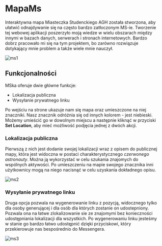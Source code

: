 # MapaMs
Interaktywna mapa Miasteczka Studenckiego AGH została stworzona, aby ułatwić odnajdywanie się na często bardzo zatłoczonym MS-ie. 
Tworzenie tej webowej aplikacji poszerzyło moją wiedze w wielu obszarach między innymi w bazach danych, serwerach i stronach internetowych.
Bardzo dobrz pracowało mi się na tym projektem, bo zarówno rozwiązuje dotykający mnie problem a także wiele mnie nauczył. 
<br>

![ms1](https://github.com/Nemezjusz/MapaMs/assets/50834734/2a661e9f-d2cb-4edd-a443-e3f7b0eb7bbf)


## Funkcjonalności

MSka oferuje dwie główne funkcje:
* Lokalizacja publiczna
* Wysyłanie prywatnego linku

Po wejściu na strone ukazuje nam się mapa oraz umieszczone na niej znaczniki. Nasz znacznik odróżnia się od innych kolorem - jest niebieski.
Możemy umieścić go w dowolnym miejscu a następnie kliknąć w przyciski **Set Location**, aby mieć możliwość podjęcia jednej z dwóch akcji.

### Lokalizacja publiczna
Pierwszą z nich jest dodanie swojej lokalizacji wraz z opisem do publicznej mapy, która jest widoczna w postaci 
charakterystycznego *czerwonego astronauty*. Można ją wykorzystać w celu szukania znajomych do wspólnych aktywości. Po umieszczeniu na mapie 
swojego znacznika inni użytkownicy mogą na niego nacisnąć w celu uzyskania dokładnego opisu.

![ms2](https://github.com/Nemezjusz/MapaMs/assets/50834734/62130e98-3db7-4c97-9511-02c46b853678)

### Wysyłanie prywatnego linku
Druga opcja pozwala na wygenerowanie linku z pozycją, widocznego tylko dla osoby generującej i dla osób dla których zostanie on udostepniony. 
Pozwala ona na łatwe zlokalizowanie sie ze znajomymi bez konieczności udostępniania lokalizacji dla wszystkich. Po wygenerowaniu linku jesteśmy w stanie 
go bardzo łatwo udostępnić dzięki przyciskowi, który przekierowuje nas bespośrednio do Messengera.

![ms3](https://github.com/Nemezjusz/MapaMs/assets/50834734/a300d2a8-c9f0-4fc7-92c6-4b3423d120cb)
